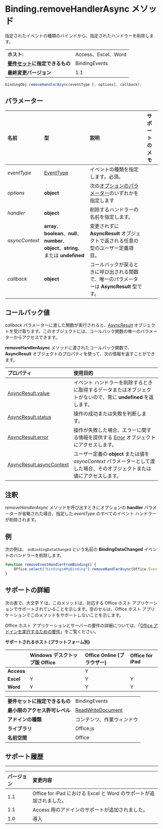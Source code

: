 
# <a name="binding.removehandlerasync-method"></a>Binding.removeHandlerAsync メソッド
指定されたイベントの種類のバインドから、指定されたハンドラーを削除します。

|||
|:-----|:-----|
|**ホスト:**|Access、Excel、Word|
|**[要件セット](../../docs/overview/specify-office-hosts-and-api-requirements.md)に指定できるもの**|BindingEvents|
|**最終変更バージョン**|1.1|

```js
bindingObj.removeHandlerAsync(eventType [, options], callback);
```


## <a name="parameters"></a>パラメーター



|**名前**|**型**|**説明**|**サポートのメモ**|
|:-----|:-----|:-----|:-----|
| _eventType_|[EventType](../../reference/shared/eventtype-enumeration.md)|イベントの種類を指定します。必須。||
| _options_|**object**|次の[オプションのパラメーター](../../docs/develop/asynchronous-programming-in-office-add-ins.md#passing-optional-parameters-to-asynchronous-methods)のいずれかを指定します||
| _handler_|**object**|削除するハンドラーの名前を指定します。||
| _asyncContext_|**array**、**boolean**、**null**、**number**、**object**、**string**、または **undefined**|変更されずに **AsyncResult** オブジェクトで返される任意の型のユーザー定義項目。||
| _callback_|**object**|コールバックが戻るときに呼び出される関数で、唯一のパラメーターは **AsyncResult** 型です。||

## <a name="callback-value"></a>コールバック値

_callback_ パラメーターに渡した関数が実行されると、[AsyncResult](../../reference/shared/asyncresult.md) オブジェクトを受け取ります。このオブジェクトには、コールバック関数の唯一のパラメーターからアクセスできます。

**removeHandlerAsync** メソッドに渡されたコールバック関数で、**AsyncResult** オブジェクトのプロパティを使って、次の情報を返すことができます。



|**プロパティ**|**使用目的**|
|:-----|:-----|
|[AsyncResult.value](../../reference/shared/asyncresult.value.md)|イベント ハンドラーを削除するときに取得するデータまたはオブジェクトがないので、常に **undefined** を返します。|
|[AsyncResult.status](../../reference/shared/asyncresult.status.md)|操作の成功または失敗を判断します。|
|[AsyncResult.error](../../reference/shared/asyncresult.error.md)|操作が失敗した場合、エラーに関する情報を提供する [Error](../../reference/shared/error.md) オブジェクトにアクセスします。|
|[AsyncResult.asyncContext](../../reference/shared/asyncresult.asynccontext.md)|ユーザー定義の **object** または値を _asyncContext_ パラメーターとして渡した場合、そのオブジェクトまたは値にアクセスします。|

## <a name="remarks"></a>注釈

_removeHandlerAsync_ メソッドを呼び出すときにオプションの **handler** パラメーターが省略された場合、指定した _eventType_ のすべてのイベント ハンドラーが削除されます。


## <a name="example"></a>例

次の例は、 `onBindingDataChanged` という名前の **BindingDataChanged** イベントのハンドラーを削除します。


```js
function removeEventHandlerFromBinding() {
    Office.select("bindings#MyBinding").removeHandlerAsync(Office.EventType.BindingDataChanged, {handler:onBindingDataChanged});
}

```




## <a name="support-details"></a>サポートの詳細


次の表で、大文字 Y は、このメソッドは、対応する Office ホスト アプリケーションでサポートされていることを示します。空のセルは、Office ホスト アプリケーションでこのメソッドをサポートしないことを示します。

Office ホスト アプリケーションとサーバーの要件の詳細については、「[Office アドインを実行するための要件](../../docs/overview/requirements-for-running-office-add-ins.md)」をご覧ください。


**サポートされるホスト (プラットフォーム別)**


||**Windows デスクトップ版 Office**|**Office Online (ブラウザー)**|**Office for iPad**|
|:-----|:-----|:-----|:-----|
|**Access**||Y||
|**Excel**|Y|Y|Y|
|**Word**|Y|Y|Y|

|||
|:-----|:-----|
|**要件セットに指定できるもの**|BindingEvents|
|**最小限のアクセス許可レベル**|[ReadWriteDocument](../../docs/develop/requesting-permissions-for-api-use-in-content-and-task-pane-add-ins.md)|
|**アドインの種類**|コンテンツ、作業ウィンドウ|
|**ライブラリ**|Office.js|
|**名前空間**|Office|

## <a name="support-history"></a>サポート履歴





****


|**バージョン**|**変更内容**|
|:-----|:-----|
|1.1|Office for iPad における Excel と Word のサポートが追加されました。|
|1.1|Access 用のアドインのサポートが追加されました。|
|1.0|導入|
